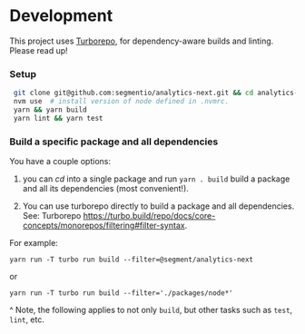 # Development

This project uses [Turborepo](https://turbo.build/repo/docs), for dependency-aware builds and linting. Please read up!

### Setup
```sh
 git clone git@github.com:segmentio/analytics-next.git && cd analytics-next
 nvm use  # install version of node defined in .nvmrc.
 yarn && yarn build
 yarn lint && yarn test
```

### 

### Build a specific package and all dependencies
You have a couple options:
1. you can _cd_ into a single package and run `yarn . build`  build a package and all its dependencies (most convenient!).

2. You can use turborepo directly to build a package and all dependencies. See: Turborepo https://turbo.build/repo/docs/core-concepts/monorepos/filtering#filter-syntax.

For example: 
```
yarn run -T turbo run build --filter=@segment/analytics-next
```
or
```
yarn run -T turbo run build --filter='./packages/node*'
```

^ Note, the following applies to not only `build`, but other tasks such as `test`, `lint`, etc.
